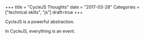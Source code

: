 +++
title = "CycleJS Thoughts"
date = "2017-03-28"
Categories = ["technical skills", "js"]
draft=true
+++

CycleJS is a powerful abstraction.

In CycleJS, everything is an event. 
